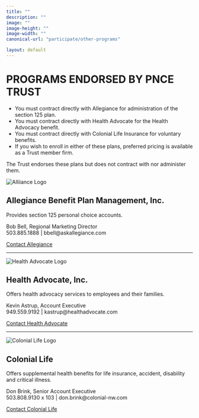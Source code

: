 ```yaml
---
title: ""
description: ""
image: ""
image-height: ""
image-width: ""
canonical-url: "participate/other-programs"

layout: default
---
```

<div class="banner">
    <div class="color-overlay"></div>
  </div>

  <div class="container main-body">
    <div class="row">
      <div class="col-12">
        <h1 class="center">PROGRAMS ENDORSED BY PNCE TRUST</h1>
        <ul>
          <li>You must contract directly with Allegiance for administration of the section 125 plan.</li>
          <li>You must contract directly with Health Advocate for the Health Advocacy benefit.</li>
          <li>You must contract directly with Colonial Life Insurance for voluntary benefits.</li>
          <li>If you wish to enroll in either of these plans, preferred pricing is available as a Trust member
            firm.</li>
        </ul>
        <p class="center">The Trust endorses these plans but does not contract with nor administer them.</p>
      </div>
    </div>
    <div class="row">
      <div class="col-3">
        <img class="thumb-image"
          src="../../content/images/AlliianceLogo.jpg"
          data-image-dimensions="200x200" 
          data-image-focal-point="0.5,0.5" 
          alt="Alliiance Logo"/>
      </div>
      <div class="col-9">
        <h2>Allegiance Benefit Plan Management, Inc.</h2>
        <p>Provides section 125 personal choice accounts.</p>
        <p>Bob Bell, Regional Marketing Director<br />503.885.1888 | bbell@askallegiance.com</p>
        <a href="https://www.askallegiance.com/home#/Contact/" class="call-to-action" target="_blank">Contact Allegiance</a>
      </div>
    </div>
    <hr />
    <div class="row">
      <div class="col-3">
        <img class="thumb-image"
          src="../../content/images/HealthAdvocateLogo.jpg"
          data-image-dimensions="200x200" 
          data-image-focal-point="0.5,0.5" 
          alt="Health Advocate Logo"/>
      </div>
      <div class="col-9">
        <h2>Health Advocate, Inc.</h2>
        <p>Offers health advocacy services to employees and their families.</p>
        <p>Kevin Astrup, Account Executive<br />949.559.9192 | kastrup@healthadvocate.com</p>
        <a href="http://healthadvocate.com/" class="call-to-action" target="_blank">Contact Health Advocate</a>
      </div>
    </div>
    <hr />
    <div class="row">
      <div class="col-3">
        <img class="thumb-image"
          src="../../content/images/Colonial_Life_logo.jpg"
          data-image-dimensions="200x200" 
          data-image-focal-point="0.5,0.5" 
          alt="Colonial Life Logo"/>
      </div>
      <div class="col-9">
        <h2>Colonial Life</h2>
        <p>Offers supplemental health benefits for life insurance, accident, disability and critical illness.
        </p>
        <p>Don Brink, Senior Account Executive<br />503.808.9130 x 103 | don.brink@colonial-nw.com</p>
        <a href="http://www.coloniallife.com/" class="call-to-action" target="_blank">Contact Colonial Life</a>
      </div>
    </div>
  </div>